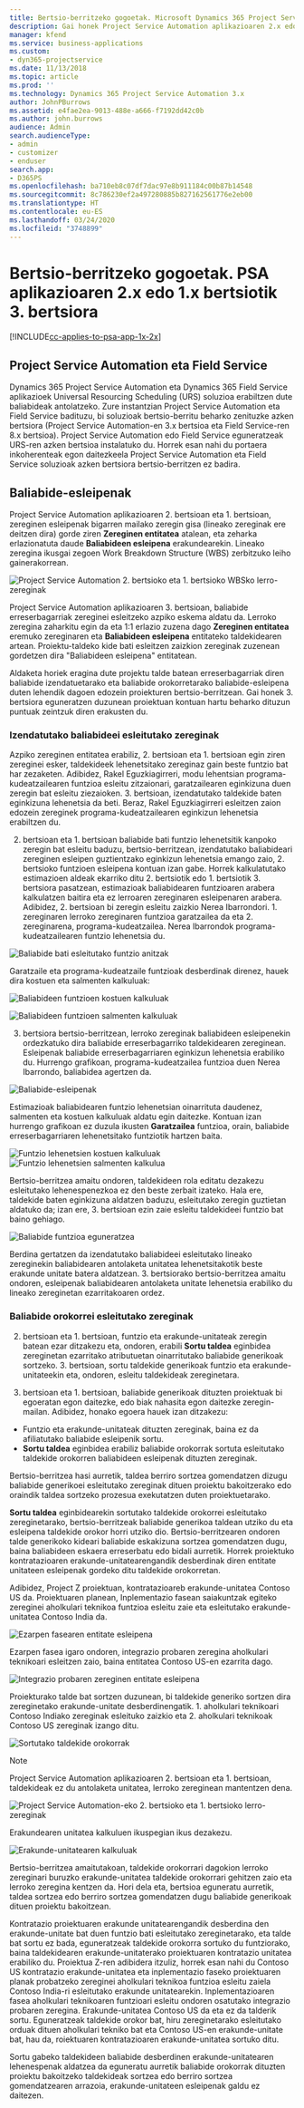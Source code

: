 ```yaml
---
title: Bertsio-berritzeko gogoetak. Microsoft Dynamics 365 Project Service Automation aplikazioaren 2.x edo 1.x bertsiotik 3. bertsiora
description: Gai honek Project Service Automation aplikazioaren 2.x edo 1.x bertsiotik 3. bertsiora bertsio-berritzean egin behar dituzun gogoetei buruzko informazioa ematen du.
manager: kfend
ms.service: business-applications
ms.custom:
- dyn365-projectservice
ms.date: 11/13/2018
ms.topic: article
ms.prod: ''
ms.technology: Dynamics 365 Project Service Automation 3.x
author: JohnPBurrows
ms.assetid: e4fae2ea-9013-488e-a666-f7192dd42c0b
ms.author: john.burrows
audience: Admin
search.audienceType:
- admin
- customizer
- enduser
search.app:
- D365PS
ms.openlocfilehash: ba710eb8c07df7dac97e8b911184c00b87b14548
ms.sourcegitcommit: 8c786230ef2a497280885b827162561776e2eb00
ms.translationtype: HT
ms.contentlocale: eu-ES
ms.lasthandoff: 03/24/2020
ms.locfileid: "3748899"
---
```

# <a name="upgrade-considerations---psa-version-2x-or-1x-to-version-3"></a>Bertsio-berritzeko gogoetak. PSA aplikazioaren 2.x edo 1.x bertsiotik 3. bertsiora
[!INCLUDE[cc-applies-to-psa-app-1x-2x](../includes/cc-applies-to-psa-app-1x-2x.md)]

## <a name="project-service-automation-and-field-service"></a>Project Service Automation eta Field Service
Dynamics 365 Project Service Automation eta Dynamics 365 Field Service aplikazioek Universal Resourcing Scheduling (URS) soluzioa erabiltzen dute baliabideak antolatzeko. Zure instantzian Project Service Automation eta Field Service badituzu, bi soluzioak bertsio-berritu beharko zenituzke azken bertsiora (Project Service Automation-en 3.x bertsioa eta Field Service-ren 8.x bertsioa). Project Service Automation edo Field Service eguneratzeak URS-ren azken bertsioa instalatuko du. Horrek esan nahi du portaera inkoherenteak egon daitezkeela Project Service Automation eta Field Service soluzioak azken bertsiora bertsio-berritzen ez badira.

## <a name="resource-assignments"></a>Baliabide-esleipenak
Project Service Automation aplikazioaren 2. bertsioan eta 1. bertsioan, zereginen esleipenak bigarren mailako zeregin gisa (lineako zereginak ere deitzen dira) gorde ziren **Zereginen entitatea** atalean, eta zeharka erlazionatuta daude **Baliabideen esleipena** erakundearekin. Lineako zeregina ikusgai zegoen Work Breakdown Structure (WBS) zerbitzuko leiho gainerakorrean.

![Project Service Automation 2. bertsioko eta 1. bertsioko WBSko lerro-zereginak](media/upgrade-line-task-01.png)

Project Service Automation aplikazioaren 3. bertsioan, baliabide erreserbagarriak zereginei esleitzeko azpiko eskema aldatu da. Lerroko zeregina zaharkitu egin da eta 1:1 erlazio zuzena dago **Zereginen entitatea** eremuko zereginaren eta **Baliabideen esleipena** entitateko taldekidearen artean. Proiektu-taldeko kide bati esleitzen zaizkion zereginak zuzenean gordetzen dira "Baliabideen esleipena" entitatean.  

Aldaketa horiek eragina dute projektu talde batean erreserbagarriak diren baliabide izendatuetarako eta baliabide orokorretarako baliabide-esleipena duten lehendik dagoen edozein proiekturen bertsio-berritzean. Gai honek 3. bertsiora eguneratzen duzunean proiektuan kontuan hartu beharko dituzun puntuak zeintzuk diren erakusten du. 

### <a name="tasks-assigned-to-named-resources"></a>Izendatutako baliabideei esleitutako zereginak
Azpiko zereginen entitatea erabiliz, 2. bertsioan eta 1. bertsioan egin ziren zereginei esker, taldekideek lehenetsitako zereginaz gain beste funtzio bat har zezaketen. Adibidez, Rakel Eguzkiagirreri, modu lehentsian programa-kudeatzailearen funtzioa esleitu zitzaionari, garatzailearen eginkizuna duen zeregin bat esleitu ziezaioken. 3. bertsioan, izendatutako taldekide baten eginkizuna lehenetsia da beti. Beraz, Rakel Eguzkiagirreri esleitzen zaion edozein zereginek programa-kudeatzailearen eginkizun lehenetsia erabiltzen du.

2. bertsioan eta 1. bertsioan baliabide bati funtzio lehenetsitik kanpoko zeregin bat esleitu baduzu, bertsio-berritzean, izendatutako baliabideari zereginen esleipen guztientzako eginkizun lehenetsia emango zaio, 2. bertsioko funtzioen esleipena kontuan izan gabe. Horrek kalkulatutako estimazioen aldeak ekarriko ditu 2. bertsiotik edo 1. bertsiotik 3. bertsiora pasatzean, estimazioak baliabidearen funtzioaren arabera kalkulatzen baitira eta ez lerroaren zereginaren esleipenaren arabera. Adibidez, 2. bertsioan bi zeregin esleitu zaizkio Nerea Ibarrondori. 1. zereginaren lerroko zereginaren funtzioa garatzailea da eta 2. zereginarena, programa-kudeatzailea. Nerea Ibarrondok programa-kudeatzailearen funtzio lehenetsia du.

![Baliabide bati esleitutako funtzio anitzak](media/upgrade-multiple-roles-02.png)

Garatzaile eta programa-kudeatzaile funtzioak desberdinak direnez, hauek dira kostuen eta salmenten kalkuluak:

![Baliabideen funtzioen kostuen kalkuluak](media/upggrade-cost-estimates-03.png)

![Baliabideen funtzioen salmenten kalkuluak](media/upgrade-sales-estimates-04.png)

3. bertsiora bertsio-berritzean, lerroko zereginak baliabideen esleipenekin ordezkatuko dira baliabide erreserbagarriko taldekidearen zereginean. Esleipenak baliabide erreserbagarriaren eginkizun lehenetsia erabiliko du. Hurrengo grafikoan, programa-kudeatzailea funtzioa duen Nerea Ibarrondo, baliabidea agertzen da.

![Baliabide-esleipenak](media/resource-assignment-v2-05.png)

Estimazioak baliabidearen funtzio lehenetsian oinarrituta daudenez, salmenten eta kostuen kalkuluak aldatu egin daitezke. Kontuan izan hurrengo grafikoan ez duzula ikusten **Garatzailea** funtzioa, orain, baliabide erreserbagarriaren lehenetsitako funtziotik hartzen baita.

![Funtzio lehenetsien kostuen kalkuluak](media/resource-assignment-cost-estimate-06.png)
![Funtzio lehenetsien salmenten kalkulua](media/resource-assignment-sales-estimate-07.png)

Bertsio-berritzea amaitu ondoren, taldekideen rola editatu dezakezu esleitutako lehenespenezkoa ez den beste zerbait izateko. Hala ere, taldekide baten eginkizuna aldatzen baduzu, esleitutako zeregin guztietan aldatuko da; izan ere, 3. bertsioan ezin zaie esleitu taldekideei funtzio bat baino gehiago.

![Baliabide funtzioa eguneratzea](media/resource-role-assignment-08.png)

Berdina gertatzen da izendatutako baliabideei esleitutako lineako zereginekin baliabidearen antolaketa unitatea lehenetsitakotik beste erakunde unitate batera aldatzean. 3. bertsiorako bertsio-berritzea amaitu ondoren, esleipenak baliabidearen antolaketa unitate lehenetsia erabiliko du lineako zereginetan ezarritakoaren ordez.

### <a name="tasks-assigned-to-generic-resources"></a>Baliabide orokorrei esleitutako zereginak
2. bertsioan eta 1. bertsioan, funtzio eta erakunde-unitateak zeregin batean ezar ditzakezu eta, ondoren, erabili **Sortu taldea** eginbidea zereginetan ezarritako atributuetan oinarritutako baliabide generikoak sortzeko. 3. bertsioan, sortu taldekide generikoak funtzio eta erakunde-unitateekin eta, ondoren, esleitu taldekideak zereginetara.

2. bertsioan eta 1. bertsioan, baliabide generikoak dituzten proiektuak bi egoeratan egon daitezke, edo biak nahasita egon daitezke zeregin-mailan. Adibidez, honako egoera hauek izan ditzakezu:

- Funtzio eta erakunde-unitateak dituzten zereginak, baina ez da afiliatutako baliabide esleipenik sortu.
- **Sortu taldea** eginbidea erabiliz baliabide orokorrak sortuta esleitutako taldekide orokorren baliabideen esleipenak dituzten zereginak.

Bertsio-berritzea hasi aurretik, taldea berriro sortzea gomendatzen dizugu baliabide generikoei esleitutako zereginak dituen proiektu bakoitzerako edo oraindik taldea sortzeko prozesua exekutatzen duten proiektuetarako.

**Sortu taldea** eginbidearekin sortutako taldekide orokorrei esleitutako zereginetarako, bertsio-berritzeak baliabide generikoa taldean utziko du eta esleipena taldekide orokor horri utziko dio. Bertsio-berritzearen ondoren talde generikoko kideari baliabide eskakizuna sortzea gomendatzen dugu, baina baliabideen eskaera erreserbatu edo bidali aurretik. Horrek proiektuko kontratazioaren erakunde-unitatearengandik desberdinak diren entitate unitateen esleipenak gordeko ditu taldekide orokorretan.

Adibidez, Project Z proiektuan, kontratazioareb erakunde-unitatea Contoso US da. Proiektuaren planean, Inplementazio fasean saiakuntzak egiteko zereginei aholkulari teknikoa funtzioa esleitu zaie eta esleitutako erakunde-unitatea Contoso India da.

![Ezarpen fasearen entitate esleipena](media/org-unit-assignment-09.png)

Ezarpen fasea igaro ondoren, integrazio probaren zeregina aholkulari teknikoari esleitzen zaio, baina entitatea Contoso US-en ezarrita dago.  

![Integrazio probaren zereginen entitate esleipena](media/org-unit-generate-team-10.png)

Proiekturako talde bat sortzen duzunean, bi taldekide generiko sortzen dira zereginetako erakunde-unitate desberdinengatik. 1. aholkulari teknikoari Contoso Indiako zereginak esleituko zaizkio eta 2. aholkulari teknikoak Contoso US zereginak izango ditu.  

![Sortutako taldekide orokorrak](media/org-unit-assignments-multiple-resources-11.png)

> [!NOTE]
> Project Service Automation aplikazioaren 2. bertsioan eta 1. bertsioan, taldekideak ez du antolaketa unitatea, lerroko zereginean mantentzen dena.

![Project Service Automation-eko 2. bertsioko eta 1. bertsioko lerro-zereginak](media/line-tasks-12.png)

Erakundearen unitatea kalkuluen ikuspegian ikus dezakezu. 

![Erakunde-unitatearen kalkuluak](media/org-unit-estimates-view-13.png)
 
Bertsio-berritzea amaitutakoan, taldekide orokorrari dagokion lerroko zereginari buruzko erakunde-unitatea taldekide orokorrari gehitzen zaio eta lerroko zeregina kentzen da. Hori dela eta, bertsioa eguneratu aurretik, taldea sortzea edo berriro sortzea gomendatzen dugu baliabide generikoak dituen proiektu bakoitzean.

Kontratazio proiektuaren erakunde unitatearengandik desberdina den erakunde-unitate bat duen funtzio bati esleitutako zereginetarako, eta talde bat sortu ez bada, eguneratzeak taldekide orokorra sortuko du funtziorako, baina taldekidearen erakunde-unitaterako proiektuaren kontratazio unitatea erabiliko du. Proiektua Z-ren adibidera itzuliz, horrek esan nahi du Contoso US kontratazio erakunde-unitatea eta inplementazio faseko proiektuaren planak probatzeko zereginei aholkulari teknikoa funtzioa esleitu zaiela Contoso India-ri esleitutako erakunde unitatearekin. Inplementazioaren fasea aholkulari teknikoaren funtzioari esleitu ondoren osatutako integrazio probaren zeregina. Erakunde-unitatea Contoso US da eta ez da talderik sortu. Eguneratzeak taldekide orokor bat, hiru zereginetarako esleitutako orduak dituen aholkulari tekniko bat eta Contoso US-en erakunde-unitate bat, hau da, roiektuaren kontratazioaren erakunde-unitatea sortuko ditu.   
 
Sortu gabeko taldekideen baliabide desberdinen erakunde-unitatearen lehenespenak aldatzea da eguneratu aurretik baliabide orokorrak dituzten proiektu bakoitzeko taldekideak sortzea edo berriro sortzea gomendatzearen arrazoia, erakunde-unitateen esleipenak galdu ez daitezen.

